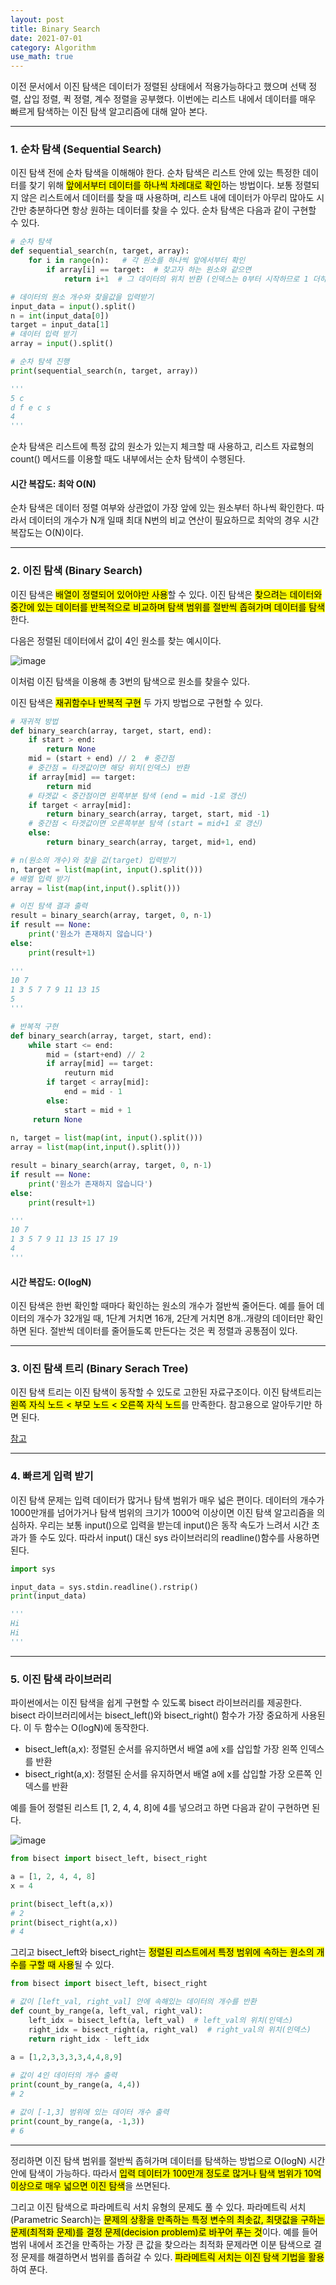 ```yaml
---
layout: post
title: Binary Search
date: 2021-07-01
category: Algorithm
use_math: true
---
```


이전 문서에서 이진 탐색은 데이터가 정렬된 상태에서 적용가능하다고 했으며 선택 정렬, 삽입 정렬, 퀵 정렬, 계수 정렬을 공부했다. 이번에는 리스트 내에서 데이터를 매우 빠르게 탐색하는 이진 탐색 알고리즘에 대해 알아 본다. 

---

### 1. 순차 탐색 (Sequential Search)

이진 탐색 전에 순차 탐색을 이해해야 한다. 순차 탐색은 리스트 안에 있는 특정한 데이터를 찾기 위해 <mark>앞에서부터 데이터를 하나씩 차례대로 확인</mark>하는 방법이다. 보통 정렬되지 않은 리스트에서 데이터를 찾을 때 사용하며, 리스트 내에 데이터가 아무리 많아도 시간만 충분하다면 항상 원하는 데이터를 찾을 수 있다. 순차 탐색은 다음과 같이 구현할 수 있다. 

```python
# 순차 탐색
def sequential_search(n, target, array):
    for i in range(n):   # 각 원소를 하나씩 앞에서부터 확인
        if array[i] == target:  # 찾고자 하는 원소와 같으면 
            return i+1  # 그 데이터의 위치 반환 (인덱스는 0부터 시작하므로 1 더하기)

# 데이터의 원소 개수와 찾을값을 입력받기
input_data = input().split()
n = int(input_data[0])
target = input_data[1]
# 데이터 입력 받기
array = input().split()

# 순차 탐색 진행
print(sequential_search(n, target, array))

'''
5 c
d f e c s
4
'''
```

순차 탐색은 리스트에 특정 값의 원소가 있는지 체크할 때 사용하고, 리스트 자료형의 count() 메서드를 이용할 때도 내부에서는 순차 탐색이 수행된다. 

#### 시간 복잡도: 최악 O(N)

순차 탐색은 데이터 정렬 여부와 상관없이 가장 앞에 있는 원소부터 하나씩 확인한다. 따라서 데이터의 개수가 N개 일때 최대 N번의 비교 연산이 필요하므로 최악의 경우 시간 복잡도는 O(N)이다. 

---

### 2. 이진 탐색 (Binary Search)

이진 탐색은 <mark>배열이 정렬되어 있어야만 사용</mark>할 수 있다. 이진 탐색은 <mark>찾으려는 데이터와 중간에 있는 데이터를 반복적으로 비교하며 탐색 범위를 절반씩 좁혀가며 데이터를 탐색</mark>한다. 

다음은 정렬된 데이터에서 값이 4인 원소를 찾는 예시이다.

![image](https://user-images.githubusercontent.com/61526722/124065264-5eb4d100-da71-11eb-8a86-9c5868c8e95f.png)

이처럼 이진 탐색을 이용해 총 3번의 탐색으로 원소를 찾을수 있다. 

이진 탐색은 <mark>재귀함수나 반복적 구현</mark> 두 가지 방법으로 구현할 수 있다.

```python
# 재귀적 방법
def binary_search(array, target, start, end):
    if start > end:
        return None
    mid = (start + end) // 2  # 중간점
    # 중간점 = 타겟값이면 해당 위치(인덱스) 반환
    if array[mid] == target:
        return mid
    # 타겟값 < 중간점이면 왼쪽부분 탐색 (end = mid -1로 갱신)
    if target < array[mid]:
        return binary_search(array, target, start, mid -1)
    # 중간점 < 타겟값이면 오른쪽부분 탐색 (start = mid+1 로 갱신)
    else:
        return binary_search(array, target, mid+1, end)

# n(원소의 개수)와 찾을 값(target) 입력받기
n, target = list(map(int, input().split()))
# 배열 입력 받기
array = list(map(int,input().split()))

# 이진 탐색 결과 출력 
result = binary_search(array, target, 0, n-1)
if result == None:
    print('원소가 존재하지 않습니다')
else:
    print(result+1)
    
'''
10 7
1 3 5 7 7 9 11 13 15
5
'''
```

```python
# 반복적 구현
def binary_search(array, target, start, end):
    while start <= end:
        mid = (start+end) // 2
        if array[mid] == target:
            reuturn mid
        if target < array[mid]:
            end = mid - 1
        else:
            start = mid + 1
     return None
     
n, target = list(map(int, input().split()))
array = list(map(int,input().split()))

result = binary_search(array, target, 0, n-1)
if result == None:
    print('원소가 존재하지 않습니다')
else:
    print(result+1)     

'''
10 7
1 3 5 7 9 11 13 15 17 19
4
'''
```

#### 시간 복잡도: O(logN)

이진 탐색은 한번 확인할 때마다 확인하는 원소의 개수가 절반씩 줄어든다. 예를 들어 데이터의 개수가 32개일 때, 1단계 거치면 16개, 2단계 거치면 8개..개량의 데이터만 확인하면 된다. 절반씩 데이터를 줄어들도록 만든다는 것은 퀵 정렬과 공통점이 있다. 

---

### 3. 이진 탐색 트리 (Binary Serach Tree)

이진 탐색 트리는 이진 탐색이 동작할 수 있도로 고한된 자료구조이다. 이진 탐색트리는 <mark>왼쪽 자식 노드 < 부모 노드 < 오른쪽 자식 노드</mark>를 만족한다. 참고용으로 알아두기만 하면 된다.

[참고](https://yeji-shin.github.io/datastructure/2021/07/02/8.-Tree.html)

---

### 4. 빠르게 입력 받기

이진 탐색 문제는 입력 데이터가 많거나 탐색 범위가 매우 넓은 편이다. 데이터의 개수가 1000만개를 넘어가거나 탐색 범위의 크기가 1000억 이상이면 이진 탐색 알고리즘을 의심하자. 우리는 보통 input()으로 입력을 받는데 input()은 동작 속도가 느려서 시간 초과가 뜰 수도 있다. 따라서 input() 대신 sys 라이브러리의 readline()함수를 사용하면 된다.

```python
import sys

input_data = sys.stdin.readline().rstrip()
print(input_data)

'''
Hi
Hi
'''
```

---

### 5. 이진 탐색 라이브러리

파이썬에서는 이진 탐색을 쉽게 구현할 수 있도록 bisect 라이브러리를 제공한다. bisect 라이브러리에서는 bisect_left()와 bisect_right() 함수가 가장 중요하게 사용된다. 이 두 함수는 O(logN)에 동작한다.

- bisect_left(a,x): 정렬된 순서를 유지하면서 배열 a에 x를 삽입할 가장 왼쪽 인덱스를 반환
- bisect_right(a,x): 정렬된 순서를 유지하면서 배열 a에 x를 삽입할 가장 오른쪽 인덱스를 반환

예를 들어 정렬된 리스트 [1, 2, 4, 4, 8]에 4를 넣으려고 하면 다음과 같이 구현하면 된다.

![image](https://user-images.githubusercontent.com/61526722/124067969-768e5400-da75-11eb-88e8-24b8f0c84b72.png)

```python
from bisect import bisect_left, bisect_right

a = [1, 2, 4, 4, 8]
x = 4

print(bisect_left(a,x))
# 2
print(bisect_right(a,x))
# 4
```

그리고 bisect_left와 bisect_right는 <mark>정렬된 리스트에서 특정 범위에 속하는 원소의 개수를 구할 때 사용</mark>될 수 있다. 

```python
from bisect import bisect_left, bisect_right

# 값이 [left_val, right_val] 안에 속해있는 데이터의 개수를 반환
def count_by_range(a, left_val, right_val):
    left_idx = bisect_left(a, left_val)  # left_val의 위치(인덱스)
    right_idx = bisect_right(a, right_val)  # right_val의 위치(인덱스)
    return right_idx - left_idx
    
a = [1,2,3,3,3,3,4,4,8,9]

# 값이 4인 데이터의 개수 출력
print(count_by_range(a, 4,4))
# 2

# 값이 [-1,3] 범위에 있는 데이터 개수 출력
print(count_by_range(a, -1,3))
# 6
```

---

정리하면 이진 탐색 범위를 절반씩 좁혀가며 데이터를 탐색하는 방법으로 O(logN) 시간안에 탐색이 가능하다. 따라서 <mark>입력 데이터가 100만개 정도로 많거나 탐색 범위가 10억 이상으로 매우 넓으면 이진 탐색</mark>을 쓰면된다. 

그리고 이진 탐색으로 파라메트릭 서치 유형의 문제도 풀 수 있다. 파라메트릭 서치(Parametric Search)는 <mark>문제의 상황을 만족하는 특정 변수의 최솟값, 최댓값을 구하는 문제(최적화 문제)를 결정 문제(decision problem)로 바꾸어 푸는 것</mark>이다. 예를 들어 범위 내에서 조건을 만족하는 가장 큰 값을 찾으라는 최적화 문제라면 이분 탐색으로 결정 문제를 해결하면서 범위를 좁혀갈 수 있다. <mark>파라메트릭 서치는 이진 탐색 기법을 활용</mark>하여 푼다.



